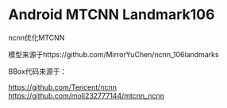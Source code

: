 # Android MTCNN Landmark106

ncnn优化MTCNN

模型来源于https://github.com/MirrorYuChen/ncnn_106landmarks


BBox代码来源于：

https://github.com/Tencent/ncnn
https://github.com/moli232777144/mtcnn_ncnn
